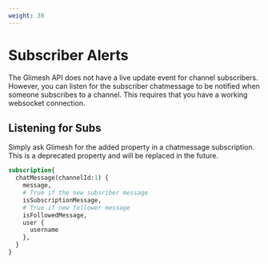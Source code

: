 ```yaml
---
weight: 30
---
```

# Subscriber Alerts

The Glimesh API does not have a live update event for channel subscribers. However, you can listen for the subscriber chatmessage to be notified when someone subscribes to a channel. This requires that you have a working websocket connection.

## Listening for Subs

Simply ask Glimesh for the added property in a chatmessage subscription. This is a deprecated property and will be replaced in the future.

```graphql
subscription{
  chatMessage(channelId:1) {
    message,
    # True if the new subsriber message
    isSubscriptionMessage,
    # True if new follower message
    isFollowedMessage,
    user {
      username
    },
  }
}
```